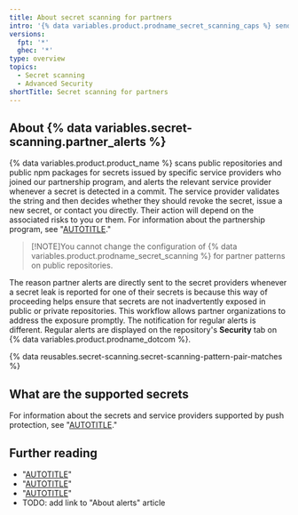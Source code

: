 ```yaml
---
title: About secret scanning for partners
intro: '{% data variables.product.prodname_secret_scanning_caps %} sends directly alerts to partners when any of the partner secrets are found in repositories on {% data variables.product.prodname_dotcom %}. This allows partners to promtply take action to secure their systems.'
versions:
  fpt: '*'
  ghec: '*'
type: overview
topics:
  - Secret scanning
  - Advanced Security
shortTitle: Secret scanning for partners
---
```


## About {% data variables.secret-scanning.partner_alerts %}

{% data variables.product.product_name %} scans public repositories and public npm packages for secrets issued by specific service providers who joined our partnership program, and alerts the relevant service provider whenever a secret is detected in a commit. The service provider validates the string and then decides whether they should revoke the secret, issue a new secret, or contact you directly. Their action will depend on the associated risks to you or them. For information about the partnership program, see "[AUTOTITLE](/code-security/secret-scanning/secret-scanning-partnership-program/secret-scanning-partner-program)."

> [!NOTE]You cannot change the configuration of {% data variables.product.prodname_secret_scanning %} for partner patterns on public repositories.

The reason partner alerts are directly sent to the secret providers whenever a secret leak is reported for one of their secrets is because this way of proceeding helps ensure that secrets are not inadvertently exposed in public or private repositories. This workflow allows partner organizations to address the exposure promptly. The notification for regular alerts is different. Regular alerts are displayed on the repository's **Security** tab on {% data variables.product.prodname_dotcom %}.

{% data reusables.secret-scanning.secret-scanning-pattern-pair-matches %}

## What are the supported secrets

For information about the secrets and service providers supported by push protection, see "[AUTOTITLE](/code-security/secret-scanning/introduction/supported-secret-scanning-patterns#supported-secrets)."

## Further reading

* "[AUTOTITLE](/code-security/secret-scanning/introduction/about-secret-scanning)"
* "[AUTOTITLE](/code-security/secret-scanning/introduction/supported-secret-scanning-patterns)"
* "[AUTOTITLE](/code-security/secret-scanning/working-with-secret-scanning-and-push-protection)"
* TODO: add link to "About alerts" article
